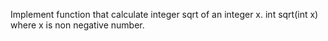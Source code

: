 Implement function that calculate integer sqrt of an integer x.
int sqrt(int x)
where x is non negative number. 